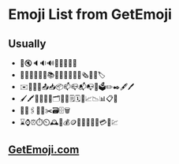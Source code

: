 # Emoji List from GetEmoji

## Usually
- 🔔🔇🔈🔉🔊📢📣📯🔔🔕
- 📔📕📖📗📘📙📚📓📒📃📜📄📰🗞️📑🔖🏷️
- ✉️📧📨📩📤📥📦📫📪📬📭📮🗳️✏️✒️🖋️🖊️
- 🖌️🖍️📝💼📁📂🗂️📅📆🗒️🗓️📇📈📉📊📋📌
- 📍📎🖇️📏📐✂️🗃️🗄️🗑️
- ⌛⌚⏰⏱️⏲️🕰️🧮💰🪙💴💵💶💷💸💳🧾💹

## [GetEmoji.com](https://getemoji.com/)
